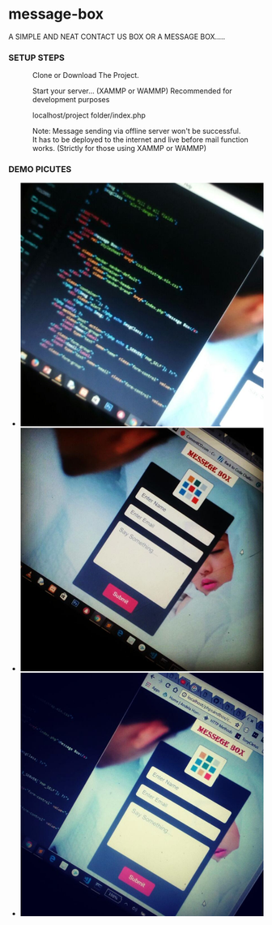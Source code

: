 # message-box
A SIMPLE AND NEAT CONTACT US BOX OR A MESSAGE BOX.....

<h3>SETUP STEPS</h3>
<ul>
  <ol>Clone or Download The Project.</ol>
  <ol>Start your server... (XAMMP or WAMMP) Recommended for development purposes</ol>
  <ol>localhost/project folder/index.php 
    <p>Note: Message sending via offline server won't be successful.<br>
    It has to be deployed to the internet and live before mail function works. (Strictly for those using XAMMP or WAMMP)</p>
  </ol>
</ul>

<h3>DEMO PICUTES</h3>
<ul>
  <li><img src="demo_pix1.jpg"></li>
  <li><img src="demo_pix3.jpg"></li>
  <li><img src="demo_pix2.jpg"></li>
</ul>
